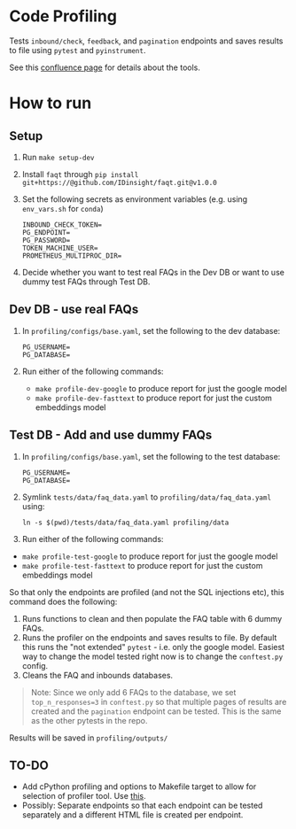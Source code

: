 # Code Profiling

Tests `inbound/check`, `feedback`, and `pagination` endpoints and saves results to file using `pytest` and `pyinstrument`.

See this [confluence page](https://idinsight.atlassian.net/wiki/spaces/PD/pages/2055798825/Code+Profiling+Tools) for details about the tools.

# How to run

## Setup

1. Run `make setup-dev`

2. Install `faqt` through `pip install git+https://@github.com/IDinsight/faqt.git@v1.0.0`

3. Set the following secrets as environment variables (e.g. using `env_vars.sh` for `conda`)

    ```console
    INBOUND_CHECK_TOKEN=
    PG_ENDPOINT=
    PG_PASSWORD=
    TOKEN_MACHINE_USER=
    PROMETHEUS_MULTIPROC_DIR=
    ```

4. Decide whether you want to test real FAQs in the Dev DB or want to use dummy test FAQs through Test DB.

## Dev DB - use real FAQs

1. In `profiling/configs/base.yaml`, set the following to the dev database:

    ```console
    PG_USERNAME=
    PG_DATABASE=
    ```

2. Run either of the following commands:

    - `make profile-dev-google` to produce report for just the google model
    - `make profile-dev-fasttext` to produce report for just the custom embeddings model

## Test DB - Add and use dummy FAQs

1. In `profiling/configs/base.yaml`, set the following to the test database:

    ```console
    PG_USERNAME=
    PG_DATABASE=
    ```

2. Symlink `tests/data/faq_data.yaml` to `profiling/data/faq_data.yaml` using:

    ```console
    ln -s $(pwd)/tests/data/faq_data.yaml profiling/data
    ```

3. Run either of the following commands:

- `make profile-test-google` to produce report for just the google model
- `make profile-test-fasttext` to produce report for just the custom embeddings model

So that only the endpoints are profiled (and not the SQL injections etc), this command does the following:

1. Runs functions to clean and then populate the FAQ table with 6 dummy FAQs.
2. Runs the profiler on the endpoints and saves results to file. By default this runs the "not extended" `pytest` - i.e. only the google model. Easiest way to change the model tested right now is to change the `conftest.py` config.
3. Cleans the FAQ and inbounds databases.

> Note: Since we only add 6 FAQs to the database, we set `top_n_responses=3` in `conftest.py` so that multiple pages of results are created and the `pagination` endpoint can be tested. This is the same as the other pytests in the repo.

Results will be saved in `profiling/outputs/`

## TO-DO

- Add cPython profiling and options to Makefile target to allow for selection of profiler tool. Use [this](https://stackoverflow.com/a/2826068).
- Possibly: Separate endpoints so that each endpoint can be tested separately and a different HTML file is created per endpoint.
